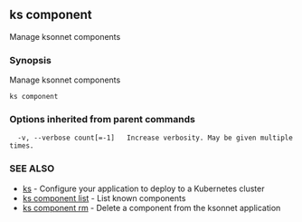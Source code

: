 ## ks component

Manage ksonnet components

### Synopsis


Manage ksonnet components

```
ks component
```

### Options inherited from parent commands

```
  -v, --verbose count[=-1]   Increase verbosity. May be given multiple times.
```

### SEE ALSO
* [ks](ks.md)	 - Configure your application to deploy to a Kubernetes cluster
* [ks component list](ks_component_list.md)	 - List known components
* [ks component rm](ks_component_rm.md)	 - Delete a component from the ksonnet application


